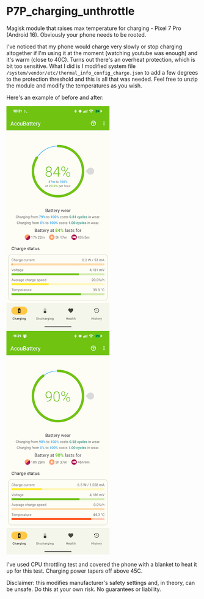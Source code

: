 # P7P_charging_unthrottle
Magisk module that raises max temperature for charging - Pixel 7 Pro (Android 16). Obviously your phone needs to be rooted.

I've noticed that my phone would charge very slowly or stop charging altogether if I'm using it at the moment (watching youtube was enough) and it's warm (close to 40C). Turns out there's an overheat protection, which is bit too sensitive.
What I did is I modified system file `/system/vendor/etc/thermal_info_config_charge.json` to add a few degrees to the protection threshold and this is all that was needed.
Feel free to unzip the module and modify the temperatures as you wish.

Here's an example of before and after:

![img1](/screenshot_before.png) ![img2](/screenshot_after.png)

I've used CPU throttling test and covered the phone with a blanket to heat it up for this test. Charging power tapers off above 45C.

Disclaimer: this modifies manufacturer's safety settings and, in theory, can be unsafe. Do this at your own risk. No guarantees or liability.
